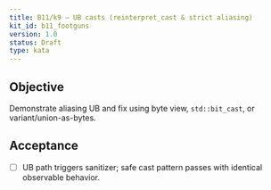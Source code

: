 ```yaml
---
title: B11/k9 — UB casts (reinterpret_cast & strict aliasing)
kit_id: b11_footguns
version: 1.0
status: Draft
type: kata
---
```

## Objective
Demonstrate aliasing UB and fix using byte view, `std::bit_cast`, or variant/union-as-bytes.
## Acceptance
- [ ] UB path triggers sanitizer; safe cast pattern passes with identical observable behavior.
